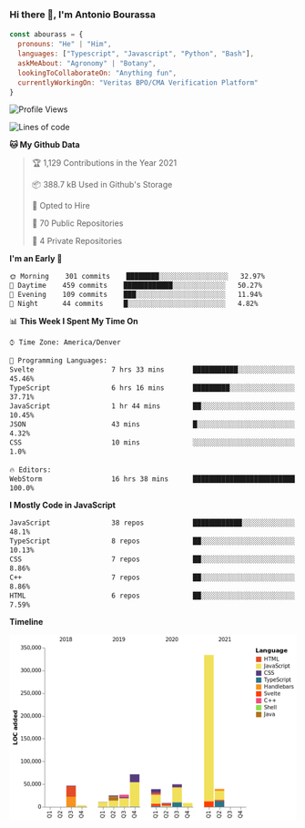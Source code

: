 ### Hi there 👋, I'm Antonio Bourassa

```javascript
const abourass = {
  pronouns: "He" | "Him",
  languages: ["Typescript", "Javascript", "Python", "Bash"],
  askMeAbout: "Agronomy" | "Botany",
  lookingToCollaborateOn: "Anything fun",
  currentlyWorkingOn: "Veritas BPO/CMA Verification Platform"
}
```

<!--START_SECTION:waka-->
![Profile Views](http://img.shields.io/badge/Profile%20Views-0-blue)

![Lines of code](https://img.shields.io/badge/From%20Hello%20World%20I%27ve%20Written-663054%20lines%20of%20code-blue)

**🐱 My Github Data** 

> 🏆 1,129 Contributions in the Year 2021
 > 
> 📦 388.7 kB Used in Github's Storage 
 > 
> 💼 Opted to Hire
 > 
> 📜 70 Public Repositories 
 > 
> 🔑 4 Private Repositories  
 > 
**I'm an Early 🐤** 

```text
🌞 Morning    301 commits    ████████░░░░░░░░░░░░░░░░░   32.97% 
🌆 Daytime    459 commits    ████████████░░░░░░░░░░░░░   50.27% 
🌃 Evening    109 commits    ███░░░░░░░░░░░░░░░░░░░░░░   11.94% 
🌙 Night      44 commits     █░░░░░░░░░░░░░░░░░░░░░░░░   4.82%

```


📊 **This Week I Spent My Time On** 

```text
⌚︎ Time Zone: America/Denver

💬 Programming Languages: 
Svelte                   7 hrs 33 mins       ███████████░░░░░░░░░░░░░░   45.46% 
TypeScript               6 hrs 16 mins       █████████░░░░░░░░░░░░░░░░   37.71% 
JavaScript               1 hr 44 mins        ██░░░░░░░░░░░░░░░░░░░░░░░   10.45% 
JSON                     43 mins             █░░░░░░░░░░░░░░░░░░░░░░░░   4.32% 
CSS                      10 mins             ░░░░░░░░░░░░░░░░░░░░░░░░░   1.0%

🔥 Editors: 
WebStorm                 16 hrs 38 mins      █████████████████████████   100.0%

```

**I Mostly Code in JavaScript** 

```text
JavaScript               38 repos            ████████████░░░░░░░░░░░░░   48.1% 
TypeScript               8 repos             ██░░░░░░░░░░░░░░░░░░░░░░░   10.13% 
CSS                      7 repos             ██░░░░░░░░░░░░░░░░░░░░░░░   8.86% 
C++                      7 repos             ██░░░░░░░░░░░░░░░░░░░░░░░   8.86% 
HTML                     6 repos             ██░░░░░░░░░░░░░░░░░░░░░░░   7.59%

```


**Timeline**

![Chart not found](https://raw.githubusercontent.com/Abourass/Abourass/master/charts/bar_graph.png) 


<!--END_SECTION:waka-->

<!--
**Abourass/Abourass** is a ✨ _special_ ✨ repository because its `README.md` (this file) appears on your GitHub profile.

Here are some ideas to get you started:

- 🔭 I’m currently working on ...
- 🌱 I’m currently learning ...
- 👯 I’m looking to collaborate on ...
- 🤔 I’m looking for help with ...
- 💬 Ask me about ...
- 📫 How to reach me: ...
- 😄 Pronouns: ...
- ⚡ Fun fact: ...
-->
